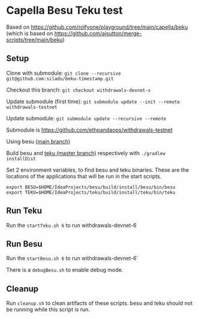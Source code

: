 # Capella Besu Teku test

Based on https://github.com/rolfyone/playground/tree/main/capella/beku (which is based on https://github.com/ajsutton/merge-scripts/tree/main/beku)

## Setup

Clone with submodule: `git clone --recursive git@github.com:siladu/beku-timestamp.git`

Checkout this branch: `git checkout withdrawals-devnet-x`

Update submodule (first time): `git submodule update --init --remote withdrawals-testnet`

Update submodule: `git submodule update --recursive --remote`

Submodule is https://github.com/ethpandaops/withdrawals-testnet

Using besu [(main branch)](https://github.com/hyperledger/besu)

Build besu and [teku (master branch)](https://github.com/ConsenSys/teku) respectively with `./gradlew installDist`

Set 2 environment variables, to find besu and teku binaries. These are the locations of the applications that will be run in the start scripts.

```
export BESU=$HOME/IdeaProjects/besu/build/install/besu/bin/besu
export TEKU=$HOME/IdeaProjects/teku/build/install/teku/bin/teku
```


## Run Teku
Run the `startTeku.sh 6` to run withdrawals-devnet-6 

## Run Besu
Run the `startBesu.sh 6` to run withdrawals-devnet-6`

There is a `debugBesu.sh` to enable debug mode.

## Cleanup
Run `cleanup.sh` to clean artifacts of these scripts. besu and teku should not be running while this script is run.

